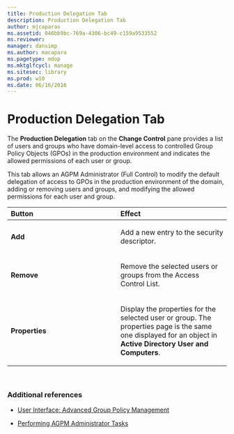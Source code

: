 ```yaml
---
title: Production Delegation Tab
description: Production Delegation Tab
author: mjcaparas
ms.assetid: 046bb9bc-769a-4306-bc49-c159a9533552
ms.reviewer: 
manager: dansimp
ms.author: macapara
ms.pagetype: mdop
ms.mktglfcycl: manage
ms.sitesec: library
ms.prod: w10
ms.date: 06/16/2016
---
```



# Production Delegation Tab


The **Production Delegation** tab on the **Change Control** pane provides a list of users and groups who have domain-level access to controlled Group Policy Objects (GPOs) in the production environment and indicates the allowed permissions of each user or group.

This tab allows an AGPM Administrator (Full Control) to modify the default delegation of access to GPOs in the production environment of the domain, adding or removing users and groups, and modifying the allowed permissions for each user and group.

<table>
<colgroup>
<col width="50%" />
<col width="50%" />
</colgroup>
<thead>
<tr class="header">
<th align="left">Button</th>
<th align="left">Effect</th>
</tr>
</thead>
<tbody>
<tr class="odd">
<td align="left"><p><strong>Add</strong></p></td>
<td align="left"><p>Add a new entry to the security descriptor.</p></td>
</tr>
<tr class="even">
<td align="left"><p><strong>Remove</strong></p></td>
<td align="left"><p>Remove the selected users or groups from the Access Control List.</p></td>
</tr>
<tr class="odd">
<td align="left"><p><strong>Properties</strong></p></td>
<td align="left"><p>Display the properties for the selected user or group. The properties page is the same one displayed for an object in <strong>Active Directory User and Computers</strong>.</p></td>
</tr>
</tbody>
</table>

 

### Additional references

-   [User Interface: Advanced Group Policy Management](user-interface-advanced-group-policy-management-agpm40.md)

-   [Performing AGPM Administrator Tasks](performing-agpm-administrator-tasks-agpm40.md)

 

 






